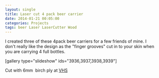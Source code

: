 ```yaml
---
layout: single
title: Laser cut 4 pack beer carrier 
date: 2014-01-21 00:05:00
categories: Projects
tags: beer Laser LaserCutter Wood
---
```

I created three of these 4pack beer carriers for a few friends of mine. I don't really like the design as the "finger grooves" cut in to your skin when you are carrying 4 full bottles.

[gallery type="slideshow" ids="3936,3937,3938,3939"]

Cut with 6mm  birch ply at <a href="http://vancouver.hackspace.ca/wp/">VHS</a>
